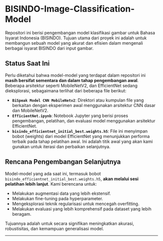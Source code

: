 # BISINDO-Image-Classification-Model


Repositori ini berisi pengembangan model klasifikasi gambar untuk Bahasa Isyarat Indonesia (BISINDO). Tujuan utama dari proyek ini adalah untuk membangun sebuah model yang akurat dan efisien dalam mengenali berbagai isyarat BISINDO dari input gambar.

## Status Saat Ini

Perlu diketahui bahwa model-model yang terdapat dalam repositori ini **masih bersifat sementara dan dalam tahap pengembangan awal**. Beberapa arsitektur seperti MobileNetV2, dan EfficientNet sedang dieksplorasi, sebagaimana terlihat dari beberapa file berikut:

* **`BiSpeak Model CNN MobileNetv2`**: Direktori atau kumpulan file yang berkaitan dengan eksperimen awal menggunakan arsitektur CNN dasar dan MobileNetV2.
* **`EfficientNet.ipynb`**: Notebook Jupyter yang berisi proses pengembangan, pelatihan, dan evaluasi model menggunakan arsitektur EfficientNet.
* **`bisindo_efficientnet_initial_best.weights.h5`**: File ini menyimpan bobot (weights) dari model EfficientNet yang menunjukkan performa terbaik pada tahap pelatihan awal. Ini adalah titik awal yang akan kami gunakan untuk iterasi dan perbaikan selanjutnya.

## Rencana Pengembangan Selanjutnya

Model-model yang ada saat ini, termasuk bobot `bisindo_efficientnet_initial_best.weights.h5`, **akan melalui sesi pelatihan lebih lanjut**. Kami berencana untuk:

* Melakukan augmentasi data yang lebih ekstensif.
* Melakukan fine-tuning pada hyperparameter.
* Mengeksplorasi teknik regularisasi untuk mencegah overfitting.
* Melakukan evaluasi yang lebih komprehensif pada dataset yang lebih beragam.

Tujuannya adalah untuk secara signifikan meningkatkan akurasi, robustisitas, dan kemampuan generalisasi model.


---
